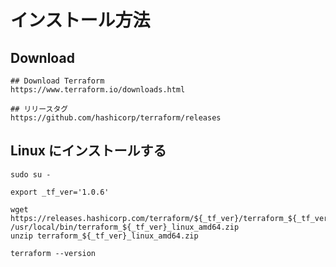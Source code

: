 # インストール方法

## Download

```
## Download Terraform
https://www.terraform.io/downloads.html
```

```
## リリースタグ
https://github.com/hashicorp/terraform/releases
```

## Linux にインストールする

```
sudo su -
```
```
export _tf_ver='1.0.6'

wget https://releases.hashicorp.com/terraform/${_tf_ver}/terraform_${_tf_ver}_linux_amd64.zip /usr/local/bin/terraform_${_tf_ver}_linux_amd64.zip
unzip terraform_${_tf_ver}_linux_amd64.zip
```
```
terraform --version
```
